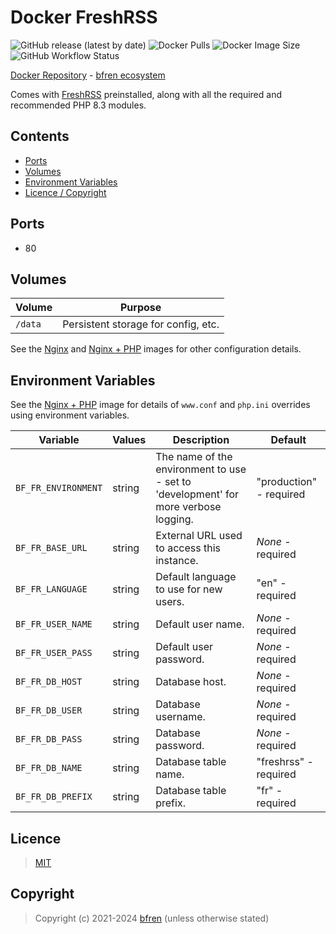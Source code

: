 # Docker FreshRSS

![GitHub release (latest by date)](https://img.shields.io/github/v/release/bfren/docker-freshrss) ![Docker Pulls](https://img.shields.io/endpoint?url=https%3A%2F%2Fbfren.dev%2Fdocker%2Fpulls%2Ffreshrss) ![Docker Image Size](https://img.shields.io/endpoint?url=https%3A%2F%2Fbfren.dev%2Fdocker%2Fsize%2Ffreshrss) ![GitHub Workflow Status](https://img.shields.io/github/actions/workflow/status/bfren/docker-freshrss/dev.yml?branch=main)

[Docker Repository](https://hub.docker.com/r/bfren/freshrss) - [bfren ecosystem](https://github.com/bfren/docker)

Comes with [FreshRSS](https://freshrss.org/) preinstalled, along with all the required and recommended PHP 8.3 modules.

## Contents

* [Ports](#ports)
* [Volumes](#volumes)
* [Environment Variables](#environment-variables)
* [Licence / Copyright](#licence)

## Ports

* 80

## Volumes

| Volume   | Purpose                             |
| -------- | ----------------------------------- |
| `/data`  | Persistent storage for config, etc. |

See the [Nginx](https://github.com/bfren/docker-nginx) and [Nginx + PHP](https://github.com/bfren/docker-nginx-php) images for other configuration details.

## Environment Variables

See the [Nginx + PHP](https://github.com/bfren/docker-nginx-php) image for details of `www.conf` and `php.ini` overrides using environment variables.

| Variable              | Values | Description                                                                          | Default                   |
| --------------------- | ------ | ------------------------------------------------------------------------------------ | ------------------------- |
| `BF_FR_ENVIRONMENT`   | string | The name of the environment to use - set to 'development' for more verbose logging.  | "production" - required   |
| `BF_FR_BASE_URL`      | string | External URL used to access this instance.                                           | *None* - required         |
| `BF_FR_LANGUAGE`      | string | Default language to use for new users.                                               | "en" - required           |
| `BF_FR_USER_NAME`     | string | Default user name.                                                                   | *None* - required         |
| `BF_FR_USER_PASS`     | string | Default user password.                                                               | *None* - required         |
| `BF_FR_DB_HOST`       | string | Database host.                                                                       | *None* - required         |
| `BF_FR_DB_USER`       | string | Database username.                                                                   | *None* - required         |
| `BF_FR_DB_PASS`       | string | Database password.                                                                   | *None* - required         |
| `BF_FR_DB_NAME`       | string | Database table name.                                                                 | "freshrss" - required     |
| `BF_FR_DB_PREFIX`     | string | Database table prefix.                                                               | "fr" - required           |

## Licence

> [MIT](https://mit.bfren.dev/2021)

## Copyright

> Copyright (c) 2021-2024 [bfren](https://bfren.dev) (unless otherwise stated)
